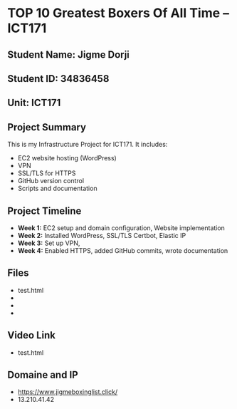 # TOP 10 Greatest Boxers Of All Time – ICT171

## Student Name: Jigme Dorji  
## Student ID: 34836458
## Unit: ICT171


## Project Summary
This is my Infrastructure Project for ICT171. It includes:
- EC2 website hosting (WordPress)
- VPN 
- SSL/TLS for HTTPS
- GitHub version control
- Scripts and documentation

## Project Timeline

- **Week 1:** EC2 setup and domain configuration, Website implementation
- **Week 2:** Installed WordPress, SSL/TLS Certbot, Elastic IP
- **Week 3:** Set up VPN,
- **Week 4:** Enabled HTTPS, added GitHub commits, wrote documentation

## Files

- test.html
- 
- 
- 

## Video Link

- test.html

## Domaine and IP

- https://www.jigmeboxinglist.click/
- 13.210.41.42


  


